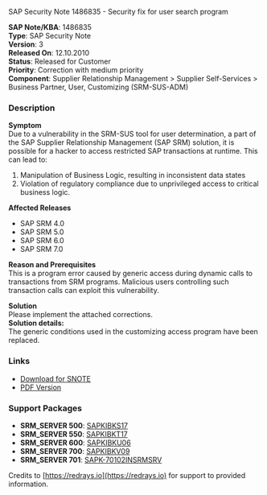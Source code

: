 SAP Security Note 1486835 - Security fix for user search program

**SAP Note/KBA**: 1486835  
**Type**: SAP Security Note  
**Version**: 3  
**Released On**: 12.10.2010  
**Status**: Released for Customer  
**Priority**: Correction with medium priority  
**Component**: Supplier Relationship Management > Supplier Self-Services > Business Partner, User, Customizing (SRM-SUS-ADM)  

### Description

**Symptom**  
Due to a vulnerability in the SRM-SUS tool for user determination, a part of the SAP Supplier Relationship Management (SAP SRM) solution, it is possible for a hacker to access restricted SAP transactions at runtime. This can lead to:

1. Manipulation of Business Logic, resulting in inconsistent data states
2. Violation of regulatory compliance due to unprivileged access to critical business logic.

**Affected Releases**  
- SAP SRM 4.0  
- SAP SRM 5.0  
- SAP SRM 6.0  
- SAP SRM 7.0  

**Reason and Prerequisites**  
This is a program error caused by generic access during dynamic calls to transactions from SRM programs. Malicious users controlling such transaction calls can exploit this vulnerability.

**Solution**  
Please implement the attached corrections.  
**Solution details:**  
The generic conditions used in the customizing access program have been replaced.

### Links
- [Download for SNOTE](https://notesdownloads.sap.com/note/0040000008798532017)
- [PDF Version](https://userapps.support.sap.com/sap/support/sfm/notes/print/0001486835?language=en-US&token=E188B28CB5A83E5D9478FB4D21EEE7DB)

### Support Packages
- **SRM_SERVER 500**: [SAPKIBKS17](https://me.sap.com/supportpackage/SAPKIBKS17)
- **SRM_SERVER 550**: [SAPKIBKT17](https://me.sap.com/supportpackage/SAPKIBKT17)
- **SRM_SERVER 600**: [SAPKIBKU06](https://me.sap.com/supportpackage/SAPKIBKU06)
- **SRM_SERVER 700**: [SAPKIBKV09](https://me.sap.com/supportpackage/SAPKIBKV09)
- **SRM_SERVER 701**: [SAPK-70102INSRMSRV](https://me.sap.com/supportpackage/SAPK-70102INSRMSRV)

Credits to [https://redrays.io](https://redrays.io) for support to provided information.